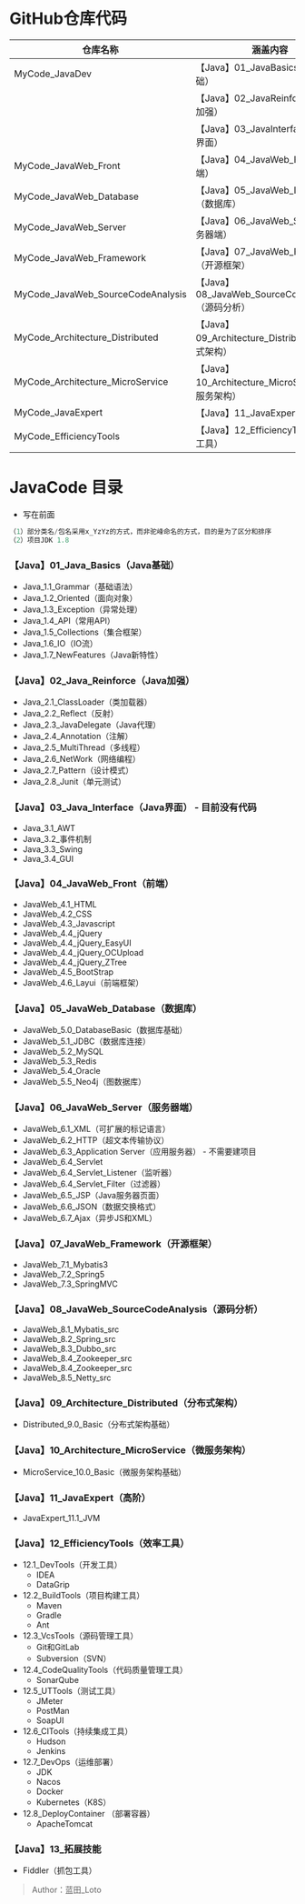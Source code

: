 # GitHub仓库代码

| 仓库名称                          | 涵盖内容                                           |
| --------------------------------- | -------------------------------------------------- |
| MyCode_JavaDev                    | 【Java】01_JavaBasics（Java基础）                  |
|                                   | 【Java】02_JavaReinforce（Java加强）               |
|                                   | 【Java】03_JavaInterface（Java界面）               |
| MyCode_JavaWeb_Front              | 【Java】04_JavaWeb_Front（前端）                   |
| MyCode_JavaWeb_Database           | 【Java】05_JavaWeb_Database（数据库）              |
| MyCode_JavaWeb_Server             | 【Java】06_JavaWeb_Server（服务器端）              |
| MyCode_JavaWeb_Framework          | 【Java】07_JavaWeb_Framework（开源框架）           |
| MyCode_JavaWeb_SourceCodeAnalysis | 【Java】08_JavaWeb_SourceCodeAnalysis（源码分析）  |
| MyCode_Architecture_Distributed   | 【Java】09_Architecture_Distributed（分布式架构）  |
| MyCode_Architecture_MicroService  | 【Java】10_Architecture_MicroService（微服务架构） |
| MyCode_JavaExpert                 | 【Java】11_JavaExpert（高阶）                      |
| MyCode_EfficiencyTools            | 【Java】12_EfficiencyTools（效率工具）             |



# JavaCode 目录
- 写在前面

```java
（1）部分类名/包名采用x_YzYz的方式，而非驼峰命名的方式，目的是为了区分和排序
（2）项目JDK 1.8
```



### 【Java】01_Java_Basics（Java基础）
- Java_1.1_Grammar（基础语法）
- Java_1.2_Oriented（面向对象）
- Java_1.3_Exception（异常处理）
- Java_1.4_API（常用API）
- Java_1.5_Collections（集合框架）
- Java_1.6_IO（IO流）
- Java_1.7_NewFeatures（Java新特性）



### 【Java】02_Java_Reinforce（Java加强）
- Java_2.1_ClassLoader（类加载器）
- Java_2.2_Reflect（反射）
- Java_2.3_JavaDelegate（Java代理）
- Java_2.4_Annotation（注解）
- Java_2.5_MultiThread（多线程）
- Java_2.6_NetWork（网络编程）
- Java_2.7_Pattern（设计模式）
- Java_2.8_Junit（单元测试）



### 【Java】03_Java_Interface（Java界面） - 目前没有代码
- Java_3.1_AWT
- Java_3.2_事件机制
- Java_3.3_Swing
- Java_3.4_GUI



### 【Java】04_JavaWeb_Front（前端）
- JavaWeb_4.1_HTML
- JavaWeb_4.2_CSS
- JavaWeb_4.3_Javascript
- JavaWeb_4.4_jQuery
- JavaWeb_4.4_jQuery_EasyUI
- JavaWeb_4.4_jQuery_OCUpload
- JavaWeb_4.4_jQuery_ZTree
- JavaWeb_4.5_BootStrap
- JavaWeb_4.6_Layui（前端框架）



### 【Java】05_JavaWeb_Database（数据库）
- JavaWeb_5.0_DatabaseBasic（数据库基础）
- JavaWeb_5.1_JDBC（数据库连接）
- JavaWeb_5.2_MySQL
- JavaWeb_5.3_Redis
- JavaWeb_5.4_Oracle
- JavaWeb_5.5_Neo4j（图数据库）



### 【Java】06_JavaWeb_Server（服务器端）
- JavaWeb_6.1_XML（可扩展的标记语言）
- JavaWeb_6.2_HTTP（超文本传输协议）
- JavaWeb_6.3_Application Server（应用服务器） - 不需要建项目
- JavaWeb_6.4_Servlet
- JavaWeb_6.4_Servlet_Listener（监听器）
- JavaWeb_6.4_Servlet_Filter（过滤器）
- JavaWeb_6.5_JSP（Java服务器页面）
- JavaWeb_6.6_JSON（数据交换格式）
- JavaWeb_6.7_Ajax（异步JS和XML）



### 【Java】07_JavaWeb_Framework（开源框架）
- JavaWeb_7.1_Mybatis3
- JavaWeb_7.2_Spring5
- JavaWeb_7.3_SpringMVC



### 【Java】08_JavaWeb_SourceCodeAnalysis（源码分析）

- JavaWeb_8.1_Mybatis_src
- JavaWeb_8.2_Spring_src
- JavaWeb_8.3_Dubbo_src
- JavaWeb_8.4_Zookeeper_src
- JavaWeb_8.4_Zookeeper_src
- JavaWeb_8.5_Netty_src



### 【Java】09_Architecture_Distributed（分布式架构）

- Distributed_9.0_Basic（分布式架构基础）



### 【Java】10_Architecture_MicroService（微服务架构）

- MicroService_10.0_Basic（微服务架构基础）



### 【Java】11_JavaExpert（高阶）

- JavaExpert_11.1_JVM



### 【Java】12_EfficiencyTools（效率工具）

- 12.1_DevTools（开发工具）
  - IDEA
  - DataGrip
- 12.2_BuildTools（项目构建工具）
  - Maven
  - Gradle
  - Ant
- 12.3_VcsTools（源码管理工具）
  - Git和GitLab
  - Subversion（SVN）
- 12.4_CodeQualityTools（代码质量管理工具）
  - SonarQube
- 12.5_UTTools（测试工具）
  - JMeter
  - PostMan
  - SoapUI
- 12.6_CITools（持续集成工具）
  - Hudson
  - Jenkins
- 12.7_DevOps（运维部署）
  - JDK
  - Nacos
  - Docker
  - Kubernetes（K8S）
- 12.8_DeployContainer （部署容器）
  - ApacheTomcat



### 【Java】13_拓展技能

- Fiddler（抓包工具）



> Author：蓝田_Loto